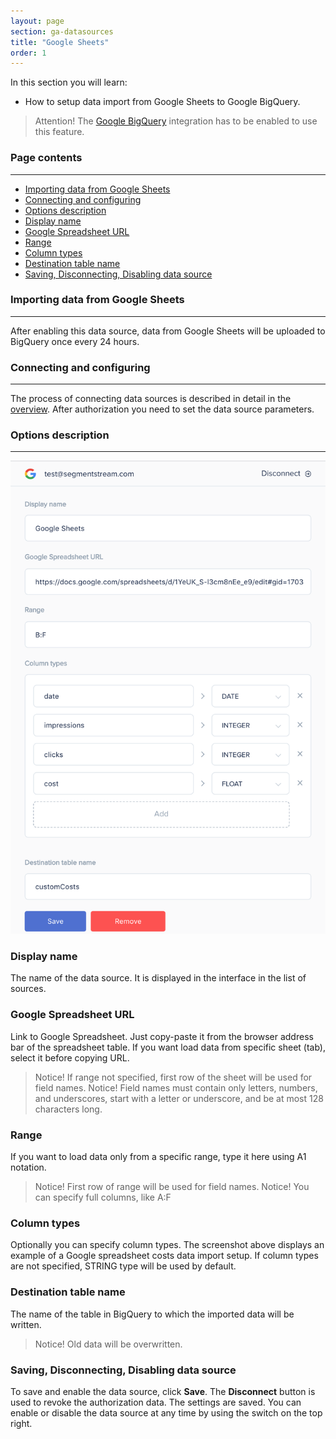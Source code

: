 ```yaml
---
layout: page
section: ga-datasources
title: "Google Sheets"
order: 1
---
```


In this section you will learn:
* How to setup data import from Google Sheets to Google BigQuery.

> Attention! The [Google BigQuery](/integrations/google-bigquery) integration has to be enabled to use this feature.

### Page contents
------
<ul class="page-navigation">
  <li><a href="#importing-data">Importing data from Google Sheets</a></li>
  <li><a href="#connecting-and-configuring">Connecting and configuring</a></li>
  <li><a href="#options-description">Options description</a></li>
  <li><a href="#display-name">Display name</a></li>
  <li><a href="#google-spreadsheet-url">Google Spreadsheet URL</a></li>
  <li><a href="#range">Range</a></li>
  <li><a href="#column-types">Column types</a></li>
  <li><a href="#destination-table-name">Destination table name</a></li>
  <li><a href="#saving-disconnecting-disabling">Saving, Disconnecting, Disabling data source</a></li>
</ul>

### <a name="importing-data"></a>Importing data from Google Sheets
------

After enabling this data source, data from Google Sheets will be uploaded to BigQuery once every 24 hours.

### <a name="connecting-and-configuring"></a>Connecting and configuring
------

The process of connecting data sources is described in detail in the [overview](/datasources/index).
After authorization you need to set the data source parameters.

### <a name="options-description"></a>Options description
------
![](/img/google-sheets-1.png)

### <a name="display-name"></a>Display name
The name of the data source. It is displayed in the interface in the list of sources.

### <a name="google-spreadsheet-url"></a>Google Spreadsheet URL
Link to Google Spreadsheet.
Just copy-paste it from the browser address bar of the spreadsheet table.
If you want load data from specific sheet (tab), select it before copying URL.

> Notice! If range not specified, first row of the sheet will be used for field names.
> Notice! Field names must contain only letters, numbers, and underscores, start with a letter or underscore, and be at most 128 characters long.

### <a name="range"></a>Range
If you want to load data only from a specific range, type it here using A1 notation.

> Notice! First row of range will be used for field names.
> Notice! You can specify full columns, like A:F

### <a name="column-types"></a>Column types
Optionally you can specify column types.
The screenshot above displays an example of a Google spreadsheet costs data import setup.
If column types are not specified, STRING type will be used by default.

### <a name="destination-table-name"></a>Destination table name
The name of the table in BigQuery to which the imported data will be written.

> Notice! Old data will be overwritten.

### <a name="saving-disconnecting-disabling"></a>Saving, Disconnecting, Disabling data source
To save and enable the data source, click **Save**.
The **Disconnect** button is used to revoke the authorization data. The settings are saved.
You can enable or disable the data source at any time by using the switch on the top right.
